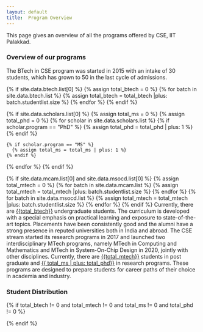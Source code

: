```yaml
---
layout: default
title:  Program Overview
---
```

This page gives an overview of all the programs offered by CSE, IIT Palakkad.

### Overview of our programs
The BTech in CSE program was started in 2015 with an intake of 30 students,
which has grown to 50 in the last cycle of admissions. 
<!-- BTech -->
{% if site.data.btech.list[0] %}
  {% assign total_btech = 0 %}
 {% for batch in site.data.btech.list %}
	{% assign total_btech = total_btech |plus: batch.studentlist.size %}
 {% endfor %}
{% endif %}
<!-- Scholars -->
{% if site.data.scholars.list[0] %}
  {% assign total_ms = 0 %}
  {% assign total_phd = 0 %}
  {% for scholar in site.data.scholars.list %}
    {% if scholar.program == "PhD" %}
      {% assign total_phd = total_phd | plus: 1 %}
    {% endif %}

    {% if scholar.program == "MS" %}
      {% assign total_ms = total_ms | plus: 1 %}
    {% endif %}

  {% endfor %}
{% endif %}
<!-- Masters -->
{% if site.data.mcam.list[0] and site.data.msocd.list[0] %}
  {% assign total_mtech = 0 %}
 {% for batch in site.data.mcam.list %}
	{% assign total_mtech = total_mtech |plus: batch.studentlist.size %}
 {% endfor %}
 {% for batch in site.data.msocd.list %}
	{% assign total_mtech = total_mtech |plus: batch.studentlist.size %}
 {% endfor %}
{% endif %}
Currently, there are [{{total_btech}}](/ug/)
undergraduate students. The curriculum is developed with a special emphasis on
practical learning and exposure to state-of-the-art topics. Placements have
been consistently good and the alumni have a strong presence in reputed
universities both in India and abroad. The CSE stream started its research
programs in 2017 and launched two interdisciplinary MTech programs, namely
MTech in Computing and Mathematics and MTech in
System-On-Chip Design in 2020, jointly with other disciplines. Currently, there
are [{{total_mtech}}](/mtech/) students in post graduate and [{{ total_ms | plus: total_phd}}](/scholars/) in research programs. These programs
are designed to prepare students for career paths of their choice in academia
and industry.


### Student Distribution 

<!-- Chartjs needs to be loaded before it can be used -->
<script src="https://cdnjs.cloudflare.com/ajax/libs/Chart.js/2.9.4/Chart.js" integrity="sha384-hjtEWSfxVipaKknyGUhJZbhSbbepyHXBQlM78R56XnihJKl1YPeepRjUWc3aMMHH" crossorigin="anonymous"></script>

{% if total_btech != 0 and total_mtech != 0 and total_ms != 0 and total_phd != 0 %}
<div markdown="0">

<div class="col-md-8 center">
<canvas id="myChart" width="300" height="150"></canvas>

<script>

new Chart("myChart", {
type: 'pie',
    data: {
      labels: ["B.Tech", "M.Tech", "MS", "PhD"],
      datasets: [{
        label: "Number of students",
        backgroundColor: ["#3e95cd", "#8e5ea2","#3cba9f","#e8c3b9"],
        data: [{{total_btech}}, {{total_mtech}}, {{total_ms}}, {{total_phd}}]
      }]
    },
    options: {
      title: {
        display: true,
        text: 'Current student distribution'
      }
    }
   });
</script>
</div>
</div>
{% endif %}




